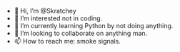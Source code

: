 - 👋 Hi, I’m @Skratchey
- 👀 I’m interested not in coding.
- 🌱 I’m currently learning Python by not doing anything.
- 💞️ I’m looking to collaborate on anything man.
- 📫 How to reach me: smoke signals.

<!---
Skratchey/Skratchey is a ✨ special ✨ repository because its `README.md` (this file) appears on your GitHub profile.
You can click the Preview link to take a look at your changes.
--->

